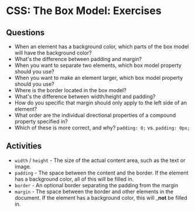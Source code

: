 # CSS: The Box Model: Exercises

## Questions

* When an element has a background color, which parts of the box model will have the background color?
* What's the difference between padding and margin?
* When you want to separate two elements, which box model property should you use?
* When you want to make an element larger, which box model property should you use?
* Where is the border located in the box model?
* What's the difference between width/height and padding?
* How do you specific that margin should only apply to the left side of an element?
* What order are the individual directional properties of a compound property specified in?
* Which of these is more correct, and why? `padding: 0;` vs. `padding: 0px;`

## Activities


* `width` / `height` - The size of the actual content area, such as the text or image.
* `padding` - The space between the content and the border. If the element has a background color, all of this will be filled in.
* `border` - An optional border separating the padding from the margin
* `margin` - The space between the border and other elements in the document. If the element has a background color, this will  _**not** be filled in.
